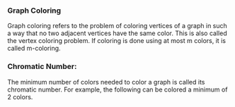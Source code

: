
<h3><b>Graph Coloring</b></h3>

Graph coloring refers to the problem of coloring vertices of a graph in such a way that no two adjacent vertices have the same color. This is also called the vertex coloring problem. If coloring is done using at most m colors, it is called m-coloring.

<h3><b>Chromatic Number:</b></h3>

The minimum number of colors needed to color a graph is called its chromatic number. For example, the following can be colored a minimum of 2 colors.
